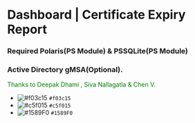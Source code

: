 ﻿# Dashboard | Certificate Expiry Report
 ###  Required Polaris(PS Module) & PSSQLite(PS Module)
 ###  Active Directory gMSA(Optional).  
 <span style="color: green">   Thanks to Deepak Dhami , Siva Nallagatla  & Chen V. </span>
 
- ![#f03c15](https://placehold.it/15/f03c15/000000?text=+) `#f03c15`
- ![#c5f015](https://placehold.it/15/c5f015/000000?text=+) `#c5f015`
- ![#1589F0](https://placehold.it/15/1589F0/000000?text=+) `#1589F0`
